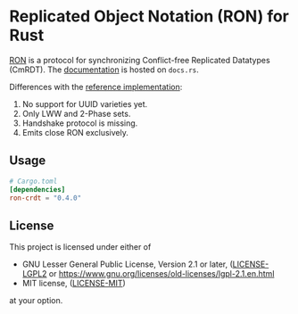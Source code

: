 Replicated Object Notation (RON) for Rust
=========================================

[RON](http://replicated.cc) is a protocol for synchronizing
Conflict-free Replicated Datatypes (CmRDT). The
[documentation](https://docs.rs/ron-crdt) is hosted on `docs.rs`.

Differences with the [reference implementation](https://github.com/gritzko/ron):

1. No support for UUID varieties yet.
2. Only LWW and 2-Phase sets.
3. Handshake protocol is missing.
4. Emits close RON exclusively.

Usage
-----

```toml
# Cargo.toml
[dependencies]
ron-crdt = "0.4.0"
```

License
-------

This project is licensed under either of

 * GNU Lesser General Public License, Version 2.1 or later, ([LICENSE-LGPL2](LICENSE-LGPL2) or
   https://www.gnu.org/licenses/old-licenses/lgpl-2.1.en.html
 * MIT license, ([LICENSE-MIT](LICENSE-MIT))

at your option.

